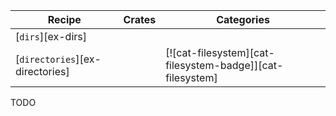 | Recipe | Crates | Categories |
|--------|--------|------------|
| [`dirs`][ex-dirs] |  |  |
| [`directories`][ex-directories] |  | [![cat-filesystem][cat-filesystem-badge]][cat-filesystem] |

<div class="hidden">
TODO
</div>
